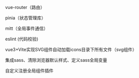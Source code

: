vue-router（路由）

pinia（状态管理库）

mitt（全局事件通信）

eslint (代码校验)

vue3+Vite实现SVG组件自动加载icons目录下所有文件（svg组件）

集成sass、清除浏览器默认样式、定义sass全局变量

自定义注册全局组件插件

